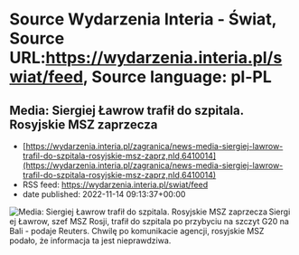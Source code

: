 # Source Wydarzenia Interia - Świat, Source URL:https://wydarzenia.interia.pl/swiat/feed, Source language: pl-PL

## Media: Siergiej Ławrow trafił do szpitala. Rosyjskie MSZ zaprzecza
 - [https://wydarzenia.interia.pl/zagranica/news-media-siergiej-lawrow-trafil-do-szpitala-rosyjskie-msz-zaprz,nId,6410014](https://wydarzenia.interia.pl/zagranica/news-media-siergiej-lawrow-trafil-do-szpitala-rosyjskie-msz-zaprz,nId,6410014)
 - RSS feed: https://wydarzenia.interia.pl/swiat/feed
 - date published: 2022-11-14 09:13:37+00:00

<p><a href="https://wydarzenia.interia.pl/zagranica/news-media-siergiej-lawrow-trafil-do-szpitala-rosyjskie-msz-zaprz,nId,6410014"><img align="left" alt="Media: Siergiej Ławrow trafił do szpitala. Rosyjskie MSZ zaprzecza " src="https://i.iplsc.com/media-siergiej-lawrow-trafil-do-szpitala-rosyjskie-msz-zaprz/000GC5HC8D6RBBOG-C321.jpg" /></a>Siergiej Ławrow, szef MSZ Rosji, trafił do szpitala po przybyciu na szczyt G20 na Bali - podaje Reuters. Chwilę po komunikacie agencji, rosyjskie MSZ podało, że informacja ta jest nieprawdziwa. </p><br clear="all" />
